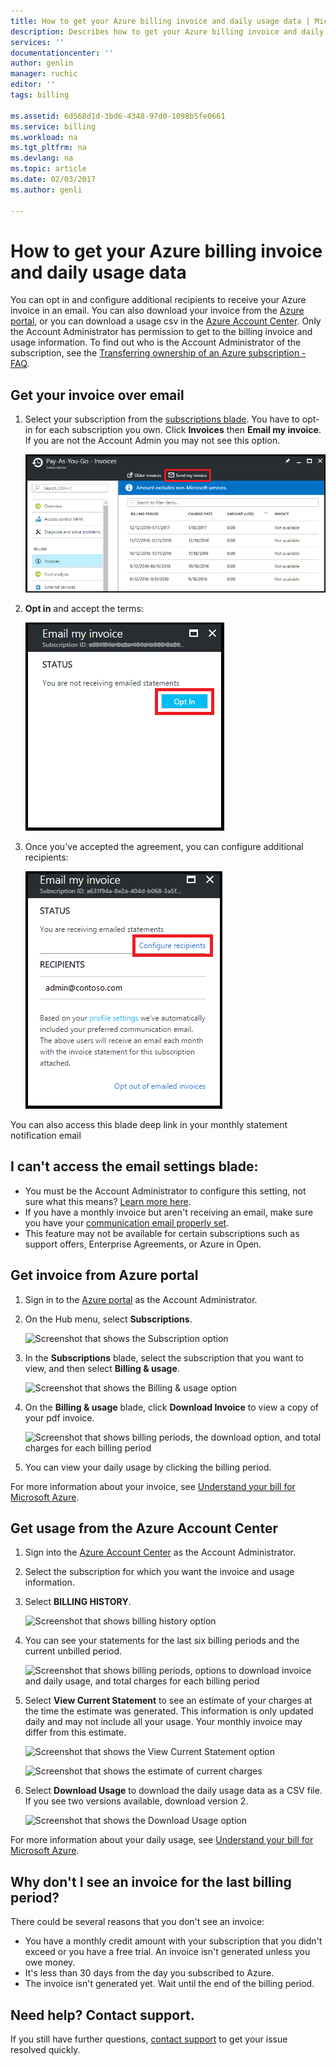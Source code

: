 ```yaml
---
title: How to get your Azure billing invoice and daily usage data | Microsoft Docs
description: Describes how to get your Azure billing invoice and daily usage data
services: ''
documentationcenter: ''
author: genlin
manager: ruchic
editor: ''
tags: billing

ms.assetid: 6d568d1d-3bd6-4348-97d0-1098b5fe0661
ms.service: billing
ms.workload: na
ms.tgt_pltfrm: na
ms.devlang: na
ms.topic: article
ms.date: 02/03/2017
ms.author: genli

---
```

# How to get your Azure billing invoice and daily usage data
You can opt in and configure additional recipients to receive your Azure invoice in an email. You can also download your invoice from the [Azure portal](https://portal.azure.com/#blade/Microsoft_Azure_Billing/SubscriptionsBlade), or you can download a usage csv in the [Azure Account Center](https://account.windowsazure.com). Only the Account Administrator has permission to get to the billing invoice and usage information. To find out who is the Account Administrator of the subscription, see the [Transferring ownership of an Azure subscription - FAQ](billing-subscription-transfer.md#faq).

## Get your invoice over email
1. Select your subscription from the [subscriptions blade](https://portal.azure.com/#blade/Microsoft_Azure_Billing/SubscriptionsBlade). You have to opt-in for each subscription you own. Click **Invoices** then **Email my invoice**. If you are not the Account Admin you may not see this option.

    ![Screenshot that shows the opt-in flow](./media/billing-download-azure-invoice-daily-usage-date/InvoicesDeepLink.PNG)
    
2. **Opt in** and accept the terms:

    ![Screenshot that shows the opt-in flow](./media/billing-download-azure-invoice-daily-usage-date/InvoiceArticleStep2.PNG)
 
3. Once you've accepted the agreement, you can configure additional recipients:

    ![Screenshot that shows the opt-in flow](./media/billing-download-azure-invoice-daily-usage-date/InvoiceArticleStep3.PNG)
    
You can also access this blade deep link in your monthly statement notification email

## I can't access the email settings blade:
* You must be the Account Administrator to configure this setting, not sure what this means? [Learn more here](billing-add-change-azure-subscription-administrator.md).
* If you have a monthly invoice but aren't receiving an email, make sure you have your [communication email properly set](https://account.windowsazure.com/profile).
* This feature may not be available for certain subscriptions such as support offers, Enterprise Agreements, or Azure in Open.

## Get invoice from Azure portal

1. Sign in to the [Azure portal](https://portal.azure.com) as the Account Administrator. 
2. On the Hub menu, select **Subscriptions**. 

    ![Screenshot that shows the Subscription option](./media/billing-download-azure-invoice-daily-usage-date/submenu.png) 

3. In the **Subscriptions** blade, select the subscription that you want to view, and then select **Billing & usage**. 

    ![Screenshot that shows the Billing & usage option](./media/billing-download-azure-invoice-daily-usage-date/billingandusage.png) 

4. On the **Billing & usage** blade, click **Download Invoice** to view a copy of your pdf invoice. 

    ![Screenshot that shows billing periods, the download option, and total charges for each billing period](./media/billing-download-azure-invoice-daily-usage-date/billing4.png)

5. You can view your daily usage by clicking the billing period. 

For more information about your invoice, see [Understand your bill for Microsoft Azure](billing-understand-your-bill.md).

## Get usage from the Azure Account Center
1. Sign into the [Azure Account Center](https://account.windowsazure.com/subscriptions) as the Account Administrator.
2. Select the subscription for which you want the invoice and usage information.
3. Select **BILLING HISTORY**. 

    ![Screenshot that shows billing history option](./media/billing-download-azure-invoice-daily-usage-date/Billinghisotry.png)

4. You can see your statements for the last six billing periods and the current unbilled period. 

    ![Screenshot that shows billing periods, options to download invoice and daily usage, and total charges for each billing period](./media/billing-download-azure-invoice-daily-usage-date/billingSum.png)

5. Select **View Current Statement** to see an estimate of your charges at the time the estimate was generated. This information is only updated daily and may not include all your usage. Your monthly invoice may differ from this estimate.

    ![Screenshot that shows the View Current Statement option](./media/billing-download-azure-invoice-daily-usage-date/billingSum2.png)

    ![Screenshot that shows the estimate of current charges](./media/billing-download-azure-invoice-daily-usage-date/billingSum3.png)

6. Select **Download Usage** to download the daily usage data as a CSV file. If you see two versions available, download version 2.

    ![Screenshot that shows the Download Usage option](./media/billing-download-azure-invoice-daily-usage-date/DLusage.png)

For more information about your daily usage, see [Understand your bill for Microsoft Azure](billing-understand-your-bill.md).

## <a name="noinvoice"></a> Why don't I see an invoice for the last billing period?
There could be several reasons that you don't see an invoice:
- You have a monthly credit amount with your subscription that you didn't exceed or you have a free trial. An invoice isn't generated unless you owe money.
- It's less than 30 days from the day you subscribed to Azure.
- The invoice isn't generated yet. Wait until the end of the billing period.

## Need help? Contact support.
If you still have further questions, [contact support](https://portal.azure.com/?#blade/Microsoft_Azure_Support/HelpAndSupportBlade) to get your issue resolved quickly.

